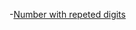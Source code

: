 -[Number with repeted digits](https://leetcode.com/problems/numbers-with-repeated-digits/discuss/258212/Share-my-O(logN)-C%2B%2B-DP-solution-with-proof-and-explanation)
